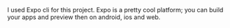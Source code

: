I used Expo cli for this project.
Expo is a pretty cool platform; you can build your apps and preview then on android, ios and web.
